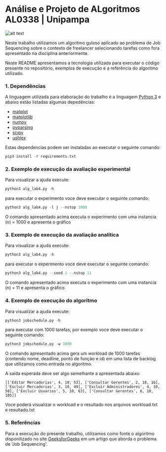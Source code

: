 # Análise e Projeto de ALgoritmos AL0338 | Unipampa
![alt text](https://unipampa.edu.br/portal/sites/default/files/assinatura_visual_unipampa_horizontal_cor_fundo_preto.jpg)

Neste trabalho utilizamos um algoritmo guloso aplicado ao problema de Job Sequencing sobre o contexto de freelancer selecionando tarefas como fora apresentado na disciplina anteriormente.

Neste README apresentamos a tecnologia utilizada para executar o código presente no repositório, exemplos de execução e a referência do algoritmo utilizado.

### 1. Dependências

A linguagem utilizada para elaboração do trabalho é a linguagem [Python 3](https://www.python.org/downloads/) e abaixo estão listadas algumas depedências:

- [matplot](https://matplotlib.org/)
- [matplotlib](https://matplotlib.org/)
- [numpy](https://numpy.org/doc/stable/user/quickstart.html)
- [pyparsing](https://pypi.org/project/pyparsing/)
- [scipy](https://www.scipy.org/)
- [ushlex](https://pypi.org/project/ushlex/)

Estas dependencias podem ser instaladas ao executar o seguinte comando:
```python
pip3 install -r requirements.txt
```

### 2. Exemplo de execução da avaliação experimental

Para visualizar a ajuda execute:

```python
python3 alg_lab4.py -h
```

para executar o experimento voce deve executar o seguinte comando:
```python
python3 alg_lab4.py -l j --nstop 1000
```
O comando apresentado acima executa o experimento com uma instancia (n) = 1000 e apresenta o gráfico

### 3. Exemplo de execução da avaliação analítica

Para visualizar a ajuda execute:

```python
python3 alg_lab4.py -h
```

para executar o experimento voce deve executar o seguinte comando:
```python
python3 alg_lab4.py --seed 1 --nstop 11
```
O comando apresentado acima executa o experimento com uma instancia (n) = 11 e apresenta o gráfico

### 4. Exemplo de execução do algoritmo

Para visualizar a ajuda execute:

```python
python3 jobschedule.py -h
```

para executar com 1000 tarefas, por exemplo voce deve executar o seguinte comando:
```python
python3 jobschedule.py -w 1000
```
O comando apresentado acima gera um workload de 1000 tarefas (contendo nome, deadline, ponto de função e id) em uma lista de backlog que utilizamos como entrada no algoritmo. 

A saída esperada deve ser algo semelhante a apresentada abaixo:
```
[['Editar Mercadorias', 4, 10, 53], ['Consultar Gerentes', 2, 10, 16], ['Excluir Mercadorias', 3, 10, 49], ['Excluir Administradores', 4, 10, 50], ['Excluir Usuarios', 5, 10, 63], ['Consultar Gerentes', 6, 10, 185]]

```

Voce poderá visualizar o workload e o resultado nos arquivos workload.txt e resultado.txt

### 5. Referências

Para a execução do presente trabalho, utilizamos como fonte o algoritmo disponilizado no site [GeeksforGeeks](https://www.geeksforgeeks.org/job-sequencing-problem/) em um artigo que aborda o problema de 'Job Sequencing'.
